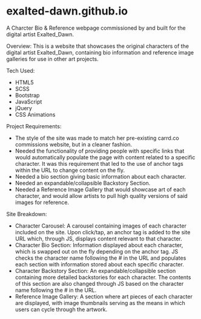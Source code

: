 # exalted-dawn.github.io
A Charcter Bio & Reference webpage commissioned by and built for the digital artist Exalted_Dawn.

Overview:
This is a website that showcases the original characters of the digital artist Exalted_Dawn, containing bio information and reference image galleries for use in other art projects.

Tech Used: 
- HTML5
- SCSS 
- Bootstrap
- JavaScript 
- jQuery
- CSS Animations

Project Requirements:
- The style of the site was made to match her pre-existing carrd.co commissions website, but in a cleaner fashion.
- Needed the functionality of providing people with specific links that would automatically populate the page with content related to a specific character. It was this requirement
that led to the use of anchor tags within the URL to change content on the fly.
- Needed a bio section giving basic information about each character.
- Needed an expandable/collapsible Backstory Section.
- Needed a Reference Image Gallery that would showcase art of each character, and would allow artists to pull high quality versions of said images for reference.

Site Breakdown:
- Character Carousel: A carousel containing images of each character included on the site. Upon click/tap, an anchor tag is added to the site URL which, through JS, displays
content relevant to that character.
- Character Bio Section: Information displayed about each character, which is swapped out on the fly depending on the anchor tag. JS checks the character name following the # in the URL
and populates each section with information stored about each specific character.
- Character Backstory Section: An expandable/collapsible section containing more detailed backstories for each character. The contents of this section are also changed through JS
based on the character name following the # in the URL.
- Reference Image Gallery: A section where art pieces of each character are displayed, with image thumbnails serving as the means in which users can cycle through the artwork.
